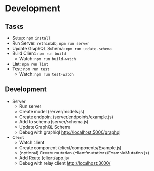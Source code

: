 # Development

Tasks
---------------------------------------------------------

- Setup: ```npm install```
- Run Server: ```rethinkdb```, ```npm run server```
- Update GraphQL Schema: ```npm run update-schema```
- Build Client: ```npm run build```
  + Watch: ```npm run build-watch```
- Lint: ```npm run lint```
- Test: ```npm run test```
  - Watch: ```npm run test-watch```


Development
---------------------------------------------------------

+ Server
  - Run server
  - Create model (server/models.js)
  - Create endpoint (server/endpoints/example.js)
  - Add to schema (server/schema.js)
  - Update GraphQL Schema
  - Debug with graphiql [http://localhost:5000/graphql](http://localhost:5000/graphql)
+ Client
  - Watch client
  - Create component (client/components/Example.js)
  - (optional) Create mutation (client/mutations/ExampleMutation.js)
  - Add Route (client/app.js)
  - Debug with relay client [http://localhost:3000/](http://localhost:3000/)